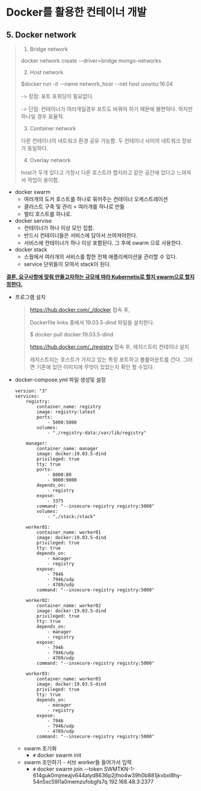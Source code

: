 # Docker를 활용한 컨테이너 개발

## 5. Docker network

>  1. Bridge network
>
>  docker network create --driver=bridge mongo-networks
>
>  2. Host network
>
>  $docker run -it --name network_hosr --net host uvuntu:16.04
>
>  -> 장점: 포트 포워딩이 필요없다.
>
>  -> 단점: 컨테이너가 여러개일경우 포트도 바꿔야 하기 때문에 불편하다. 하지만 하나일 경우 효율적.
>
>  3. Container network
>
>  다른 컨테이너의 네트워크 환경 공유 가능함. 두 컨테이너 사이의 네트워크 정보가 동일하다.
>
>  4. Overlay network
>
>  host가 두개 있다고 가정시 다른 호스트라 할지라고 같은 공간에 있다고 느껴져서 작업이 용이함.

+ docker swarm
  + 여러개의 도커 호스트를 하나로 묶어주는 컨테이너 오케스트레이션
  + 클러스트 구축 및 관리 = 여러개를 하나로 만듦
  + 멀티 호스트를 하나로.
+ docker servise
  + 컨테이너가 하나 이상 모인 집합. 
  + 반드시 컨테이너들은 서비스에 담아서 쓰여져야한다.
  + 서비스에 컨테이너가 하나 이상 포함된다. 그 후에 swarm 으로 사용한다.
+ docker stack
  + 스웜에서 여러개의 서비스를 합한 전체 애플리케이션을 관리할 수 있다.
  + service 단위들이 모여서 stack이 된다.

 <u>**결론, 요구사항에 맞춰 만들고자하는 규모에 따라 Kubernetis로 할지 swarm으로 할지 정한다.**</u>



+ 프로그램 설치

  > https://hub.docker.com/_/docker 접속 후,
  >
  > Dockerfile links 중에서 19.03.5-dind 파일을 설치한다.
  >
  > $ docker pull docker:19.03.5-dind
  >
  > 
  >
  > https://hub.docker.com/_/registry 접속 후, 레지스트리 컨테이너 설치
  >
  > 레지스트리는 호스트가 가지고 있는 특정 포트하고 볼륨마운트를 건다. 그러면 기존에 있던 이미지에 무엇이 있었는지 확인 할 수있다.

  

+ docker-compose.yml 파일 생성및 설정

  ```
  version: "3"
  services: 
      registry:
          container_name: registry
          image: registry:latest
          ports: 
              - 5000:5000
          volumes: 
              - "./registry-data:/var/lib/registry"
  
      manager:
          container_name: manager
          image: docker:19.03.5-dind
          privileged: true
          tty: true
          ports:
              - 8000:80
              - 9000:9000
          depends_on: 
              - registry
          expose: 
              - 3375
          command: "--insecure-registry registry:5000"
          volumes: 
              - "./stack:/stack"
  
      worker01:
          container_name: worker01
          image: docker:19.03.5-dind
          privileged: true
          tty: true
          depends_on: 
              - manager
              - registry
          expose: 
              - 7946
              - 7946/udp
              - 4789/udp
          command: "--insecure-registry registry:5000"
  
      worker02:
          container_name: worker02
          image: docker:19.03.5-dind
          privileged: true
          tty: true
          depends_on: 
              - manager
              - registry
          expose: 
              - 7946
              - 7946/udp
              - 4789/udp
          command: "--insecure-registry registry:5000"
  
      worker03:
          container_name: worker03
          image: docker:19.03.5-dind
          privileged: true
          tty: true
          depends_on: 
              - manager
              - registry
          expose: 
              - 7946
              - 7946/udp
              - 4789/udp
          command: "--insecure-registry registry:5000"
  ```

  

  + swarm 초기화
    + `#` docker swarm init
  + swarm 조인하기 - 서브 worker들 들어가서 입력
    + `#` docker swarm join --token SWMTKN-1-614guk0mjmeajv644alyd8636p2jfno4w39h0b881jkvbxl8hy-54n5xc59l1a0memzufobgfs7q 192.168.48.3:2377

